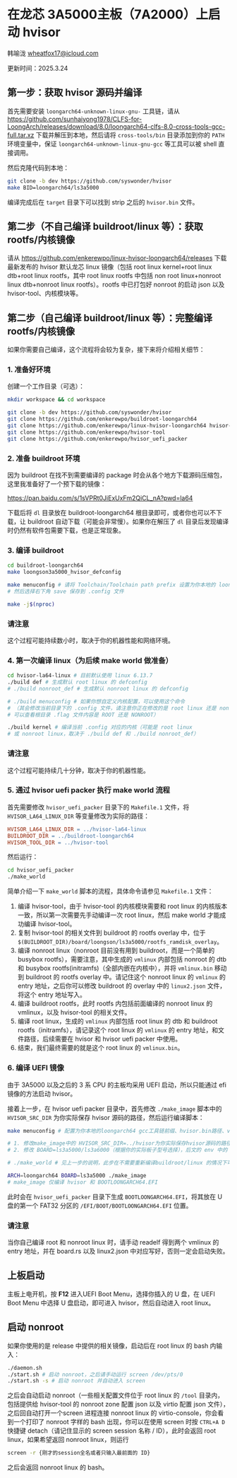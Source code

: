 # 在龙芯 3A5000主板（7A2000）上启动 hvisor

韩喻泷 <wheatfox17@icloud.com>

更新时间：2025.3.24

## 第一步：获取 hvisor 源码并编译

首先需要安装 `loongarch64-unknown-linux-gnu-` 工具链，请从 <https://github.com/sunhaiyong1978/CLFS-for-LoongArch/releases/download/8.0/loongarch64-clfs-8.0-cross-tools-gcc-full.tar.xz> 下载并解压到本地，然后请将 `cross-tools/bin` 目录添加到你的 `PATH` 环境变量中，保证 `loongarch64-unknown-linux-gnu-gcc` 等工具可以被 shell 直接调用。

然后克隆代码到本地：

```bash
git clone -b dev https://github.com/syswonder/hvisor
make BID=loongarch64/ls3a5000
```
编译完成后在 `target` 目录下可以找到 strip 之后的 `hvisor.bin` 文件。

## 第二步（不自己编译 buildroot/linux 等）：获取 rootfs/内核镜像

请从 <https://github.com/enkerewpo/linux-hvisor-loongarch64/releases> 下载最新发布的 hvisor 默认龙芯 linux 镜像（包括 root linux kernel+root linux dtb+root linux rootfs，其中 root linux rootfs 中包括 non root linux+nonroot linux dtb+nonroot linux rootfs）。rootfs 中已打包好 nonroot 的启动 json 以及 hvisor-tool、内核模块等。


## 第二步（自己编译 buildroot/linux 等）：完整编译 rootfs/内核镜像

如果你需要自己编译，这个流程将会较为复杂，接下来将介绍相关细节：

### 1. 准备好环境

创建一个工作目录（可选）：

```bash
mkdir workspace && cd workspace

git clone -b dev https://github.com/syswonder/hvisor
git clone https://github.com/enkerewpo/buildroot-loongarch64
git clone https://github.com/enkerewpo/linux-hvisor-loongarch64 hvisor-la64-linux
git clone https://github.com/enkerewpo/hvisor-tool
git clone https://github.com/enkerewpo/hvisor_uefi_packer
```
### 2. 准备 buildroot 环境

因为 buildroot 在找不到需要编译的 package 时会从各个地方下载源码压缩包，这里我准备好了一个预下载的镜像：

<https://pan.baidu.com/s/1sVPRt0JiExUxFm2QiCL_nA?pwd=la64>

下载后将 `dl` 目录放在 buildroot-loongarch64 根目录即可，或者你也可以不下载，让 buildroot 自动下载（可能会非常慢）。如果你在解压了 `dl` 目录后发现编译时仍然有软件包需要下载，也是正常现象。

### 3. 编译 buildroot

```bash
cd buildroot-loongarch64
make loongson3a5000_hvisor_defconfig

make menuconfig # 请将 Toolchain/Toolchain path prefix 设置为你本地的 loongarch64 工具链路径和前缀
# 然后选择右下角 save 保存到 .config 文件

make -j$(nproc)
```

<div class="warning">
    <h3>请注意</h3>
    <p> 这个过程可能持续数小时，取决于你的机器性能和网络环境。</p>
</div>


### 4. 第一次编译 linux（为后续 make world 做准备）

```bash
cd hvisor-la64-linux # 目前默认使用 linux 6.13.7
./build def # 生成默认 root linux 的 defconfig
# ./build nonroot_def # 生成默认 nonroot linux 的 defconfig

# ./build menuconfig # 如果你想自定义内核配置，可以使用这个命令
# （其会修改当前目录下的 .config 文件，请注意你正在修改的是 root linux 还是 nonroot linux 的配置，
# 可以查看根目录 .flag 文件内容是 ROOT 还是 NONROOT）

./build kernel # 编译当前 .config 对应的内核（可能是 root linux
# 或 nonroot linux，取决于 ./build def 和 ./build nonroot_def）
```

<div class="warning">
    <h3>请注意</h3>
    <p> 这个过程可能持续几十分钟，取决于你的机器性能。</p>
</div>

### 5. 通过 hvisor uefi packer 执行 make world 流程

首先需要修改 `hvisor_uefi_packer` 目录下的 `Makefile.1` 文件，将 `HVISOR_LA64_LINUX_DIR` 等变量修改为实际的路径：

```Makefile
HVISOR_LA64_LINUX_DIR = ../hvisor-la64-linux
BUILDROOT_DIR = ../buildroot-loongarch64
HVISOR_TOOL_DIR = ../hvisor-tool
```

然后运行：

```bash
cd hvisor_uefi_packer
./make_world
```

简单介绍一下 `make_world` 脚本的流程，具体命令请参见 `Makefile.1` 文件：
1. 编译 hvisor-tool，由于 hvisor-tool 的内核模块需要和 root linux 的内核版本一致，所以第一次需要先手动编译一次 root linux，然后 make world 才能成功编译 hvisor-tool。
2. 复制 hvisor-tool 的相关文件到 buildroot 的 rootfs overlay 中，位于 `$(BUILDROOT_DIR)/board/loongson/ls3a5000/rootfs_ramdisk_overlay`。
3. 编译 nonroot linux（nonroot 目前没有用到 buildroot，而是一个简单的 busybox rootfs），需要注意，其中生成的 `vmlinux` 内部包括 nonroot 的 dtb 和 busybox rootfs(initramfs)（全部内嵌在内核中），并将 `vmlinux.bin` 移动到 buildroot 的 rootfs overlay 中。请记住这个 nonroot linux 的 `vmlinux` 的 entry 地址，之后你可以修改 buildroot 的 overlay 中的 `linux2.json` 文件，将这个 entry 地址写入。
4. 编译 buildroot rootfs，此时 rootfs 内包括前面编译的 nonroot linux 的 vmlinux，以及 hvisor-tool 的相关文件。
5. 编译 root linux，生成的 `vmlinux` 内部包括 root linux 的 dtb 和 buildroot rootfs（initramfs），请记录这个 root linux 的 `vmlinux` 的 entry 地址，和文件路径，后续需要在 hvisor 和 hvisor uefi packer 中使用。
6. 结束，我们最终需要的就是这个 root linux 的 `vmlinux.bin`。

### 6. 编译 UEFI 镜像

由于 3A5000 以及之后的 3 系 CPU 的主板均采用 UEFI 启动，所以只能通过 efi 镜像的方法启动 hvisor。

接着上一步，在 hvisor uefi packer 目录中，首先修改 `./make_image` 脚本中的 `HVISOR_SRC_DIR` 为你实际保存 hvisor 源码的路径，然后运行编译脚本：

```bash
make menuconfig # 配置为你本地的loongarch64 gcc工具链前缀、hvisor.bin路径、vmlinux.bin路径

# 1. 修改make_image中的 HVISOR_SRC_DIR=../hvisor为你实际保存hvisor源码的路径，之后再运行脚本
# 2. 修改 BOARD=ls3a5000/ls3a6000（根据你的实际板子型号选择），后文的 env 中的 BOARD 同理

# ./make_world # 见上一步的说明，此步在不需要重新编译buildroot/linux 的情况下可跳过

ARCH=loongarch64 BOARD=ls3a5000 ./make_image
# make_image 仅编译 hvisor 和 BOOTLOONGARCH64.EFI
```

此时会在 `hvisor_uefi_packer` 目录下生成 `BOOTLOONGARCH64.EFI`，将其放在 U 盘的第一个 FAT32 分区的 `/EFI/BOOT/BOOTLOONGARCH64.EFI` 位置。

<div class="warning">
    <h3>请注意</h3>
    <p> 当你自己编译 root 和 nonroot linux 时，请手动 readelf 得到两个 vmlinux 的 entry 地址，并在 board.rs 以及 linux2.json 中对应写好，否则一定会启动失败。
</div>


## 上板启动

主板上电开机，按 **F12** 进入UEFI Boot Menu，选择你插入的 U 盘，在 UEFI Boot Menu 中选择 U 盘启动，即可进入 hvisor，然后自动进入 root linux。

## 启动 nonroot

如果你使用的是 release 中提供的相关镜像，启动后在 root linux 的 bash 内输入：

```bash
./daemon.sh
./start.sh # 启动 nonroot，之后请手动运行 screen /dev/pts/0
./start.sh -s # 启动 nonroot 并自动进入 screen
```

之后会自动启动 nonroot（一些相关配置文件位于 root linux 的 `/tool` 目录内，包括提供给 hvisor-tool 的 nonroot zone 配置 json 以及 virtio 配置 json 文件），之后回自动打开一个screen 进程连接 nonroot linux 的 virtio-console，你会看到一个打印了 nonroot 字样的 bash 出现，你可以在使用 screen 时按 `CTRL+A D` 快捷键 detach（请记住显示的 screen session 名称 / ID），此时会返回 root linux，如果希望返回 nonroot linux，则运行

```bash
screen -r {刚才的session全名或者只输入最前面的 ID}
```

之后会返回 nonroot linux 的 bash。